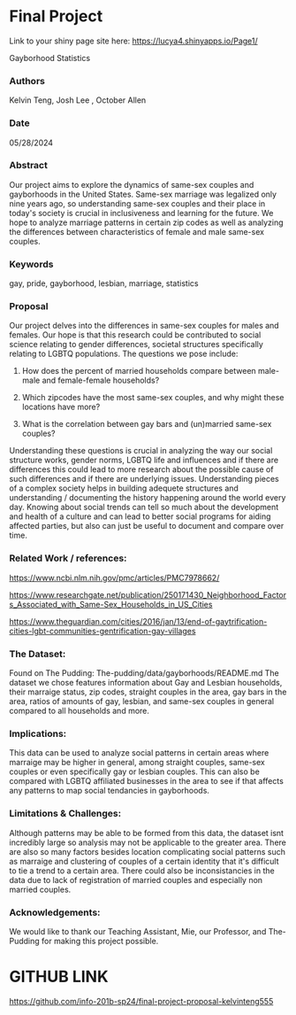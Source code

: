 # Final Project 

Link to your shiny page site here: https://lucya4.shinyapps.io/Page1/

Gayborhood Statistics

### Authors
Kelvin Teng, Josh Lee , October Allen
### Date
05/28/2024

### Abstract

Our project aims to explore the dynamics of same-sex couples and gayborhoods in the United States. Same-sex marriage was legalized only nine years ago, so understanding same-sex couples and their place in today's society is crucial in inclusiveness and learning for the future. We hope to analyze marriage patterns in certain zip codes as well as analyzing the differences between characteristics of female and male same-sex couples. 

### Keywords

gay, pride, gayborhood, lesbian, marriage, statistics

### Proposal

Our project delves into the differences in same-sex couples for males and females. Our hope is that this research could be contributed to social science relating to gender differences, societal structures specifically relating to LGBTQ populations.  The questions we pose include:  

1. How does the percent of married households compare between male-male and female-female households?

2. Which zipcodes have the most same-sex couples, and why might these locations have more? 

3. What is the correlation between gay bars and (un)married same-sex couples?

Understanding these questions is crucial in analyzing the way our social structure works, gender norms, LGBTQ life and influences and if there are differences this could lead to more research about the possible cause of such differences and if there are underlying issues. Understanding pieces of a complex society helps in building adequete structures and understanding / documenting the history happening around the world every day. Knowing about social trends can tell so much about the development and health of a culture and can lead to better social programs for aiding affected parties, but also can just be useful to document and compare over time.


### Related Work / references: 

https://www.ncbi.nlm.nih.gov/pmc/articles/PMC7978662/

https://www.researchgate.net/publication/250171430_Neighborhood_Factors_Associated_with_Same-Sex_Households_in_US_Cities

https://www.theguardian.com/cities/2016/jan/13/end-of-gaytrification-cities-lgbt-communities-gentrification-gay-villages

### The Dataset:
Found on The Pudding: 
The-pudding/data/gayborhoods/README.md
The dataset we chose features information about Gay and Lesbian households, their marraige status, zip codes, straight couples in the area, gay bars in the area, ratios of amounts of gay, lesbian, and same-sex couples in general compared to all households and more. 

### Implications:
This data can be used to analyze social patterns in certain areas where marraige may be higher in general, among straight couples, same-sex couples or even specifically gay or lesbian couples. This can also be compared with LGBTQ affiliated businesses in the area to see if that affects any patterns to map social tendancies in gayborhoods.

### Limitations & Challenges:
Although patterns may be able to be formed from this data, the dataset isnt incredibly large so analysis may not be applicable to the greater area. There are also so many factors besides location complicating social patterns such as marraige and clustering of couples of a certain identity that it's difficult to tie a trend to a certain area. There could also be inconsistancies in the data due to lack of registration of married couples and especially non married couples.

 ### Acknowledgements:
We would like to thank our Teaching Assistant, Mie, our Professor, and The-Pudding for making this project possible. 

# GITHUB LINK
https://github.com/info-201b-sp24/final-project-proposal-kelvinteng555
